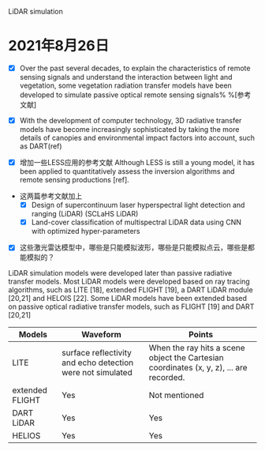
LiDAR simulation

# 2021年8月26日

- [x] Over the past several decades, to explain the characteristics of remote sensing signals and understand the interaction between light and vegetation, some vegetation radiation transfer models have been developed to simulate passive optical remote sensing signals%
%[参考文献]

- [x] With the development of computer technology, 3D radiative transfer models have become increasingly sophisticated by taking the more details of canopies and environmental impact factors into account, such as DART(ref)

- [x] 增加一些LESS应用的参考文献 Although LESS is still a young model, it has been applied to quantitatively assess the inversion algorithms and remote sensing productions [ref].

- 这两篇参考文献加上
    - [x] Design of supercontinuum laser hyperspectral light detection and ranging (LiDAR) (SCLaHS LiDAR)
    - [x] Land-cover classification of multispectral LiDAR data using CNN with optimized hyper-parameters

- [x] 这些激光雷达模型中，哪些是只能模拟波形，哪些是只能模拟点云，哪些是都能模拟的？

LiDAR simulation models were developed later than passive radiative transfer models.  Most LiDAR models were developed based on ray tracing algorithms, such as LITE [18], extended FLIGHT [19], a DART LiDAR module [20,21] and HELOIS [22]. Some LiDAR models have been extended based on passive optical radiative transfer models, such as FLIGHT [19] and DART [20,21]

|Models         |Waveform                                                   |Points                                                                                  |
|---------------|-----------------------------------------------------------|----------------------------------------------------------------------------------------|
|LITE           |surface reflectivity and echo detection were not simulated |When the ray hits a scene object the Cartesian coordinates (x, y, z), ... are recorded. |
|extended FLIGHT|Yes                                                        |Not mentioned                                                                           |
|DART LiDAR     |Yes                                                        |Yes                                                                                     |
|HELIOS         |Yes                                                        |Yes                                                                                     |
